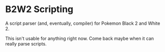 # B2W2 Scripting

A script parser (and, eventually, compiler) for Pokemon Black 2 and White 2.

This isn't usable for anything right now. Come back maybe when it can really parse scripts.
